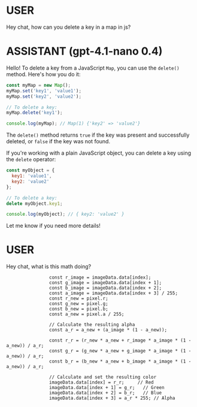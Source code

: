 # USER

Hey chat, how can you delete a key in a map in js?


# ASSISTANT (gpt-4.1-nano 0.4)

Hello! To delete a key from a JavaScript `Map`, you can use the `delete()` method. Here's how you do it:

```javascript
const myMap = new Map();
myMap.set('key1', 'value1');
myMap.set('key2', 'value2');

// To delete a key:
myMap.delete('key1');

console.log(myMap); // Map(1) {'key2' => 'value2'}
```

The `delete()` method returns `true` if the key was present and successfully deleted, or `false` if the key was not found.

If you're working with a plain JavaScript object, you can delete a key using the `delete` operator:

```javascript
const myObject = {
  key1: 'value1',
  key2: 'value2'
};

// To delete a key:
delete myObject.key1;

console.log(myObject); // { key2: 'value2' }
```

Let me know if you need more details!


# USER

Hey chat, what is this math doing?


                    const r_image = imageData.data[index];
                    const g_image = imageData.data[index + 1];
                    const b_image = imageData.data[index + 2];
                    const a_image = imageData.data[index + 3] / 255;
                    const r_new = pixel.r;
                    const g_new = pixel.g;
                    const b_new = pixel.b;
                    const a_new = pixel.a / 255;

                    // Calculate the resulting alpha
                    const a_r = a_new + (a_image * (1 - a_new));

                    const r_r = (r_new * a_new + r_image * a_image * (1 - a_new)) / a_r;
                    const g_r = (g_new * a_new + g_image * a_image * (1 - a_new)) / a_r;
                    const b_r = (b_new * a_new + b_image * a_image * (1 - a_new)) / a_r;

                    // Calculate and set the resulting color
                    imageData.data[index] = r_r;     // Red
                    imageData.data[index + 1] = g_r;   // Green
                    imageData.data[index + 2] = b_r;   // Blue
                    imageData.data[index + 3] = a_r * 255; // Alpha
